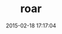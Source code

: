 ---
layout: post
title:  "roar"
repo:   "apotonick/roar"
date:   2015-02-18 17:17:04
gemurl: http://rubygems.org/gems/roar
---
